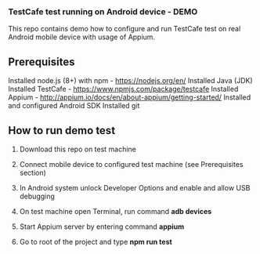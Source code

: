 ### TestCafe test running on Android device - DEMO

This repo contains demo how to configure and run TestCafe test on real Android mobile device with usage of Appium.

## Prerequisites

Installed node.js (8+) with npm - https://nodejs.org/en/
Installed Java (JDK)
Installed TestCafe - https://www.npmjs.com/package/testcafe
Installed Appium - http://appium.io/docs/en/about-appium/getting-started/
Installed and configured Android SDK
Installed git

## How to run demo test

1. Download this repo on test machine

2. Connect mobile device to configured test machine (see Prerequisites section)

3. In Android system unlock Developer Options and enable and allow USB debugging

4. On test machine open Terminal, run command __adb devices__

5. Start Appium server by entering command __appium__

6. Go to root of the project and type __npm run test__

